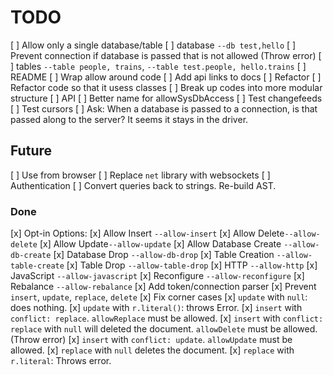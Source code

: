 # TODO

[ ] Allow only a single database/table
  [ ] database `--db test,hello`
  [ ] Prevent connection if database is passed that is not allowed (Throw error)
  [ ] tables `--table people, trains`, `--table test.people, hello.trains`
[ ] README
  [ ] Wrap allow around code
  [ ] Add api links to docs
[ ] Refactor
  [ ] Refactor code so that it usess classes
  [ ] Break up codes into more modular structure
[ ] API
  [ ] Better name for allowSysDbAccess
[ ] Test changefeeds
[ ] Test cursors
[ ] Ask: When a database is passed to a connection, is that passed along to the server? It seems it stays in the driver.

## Future

[ ] Use from browser
  [ ] Replace `net` library with websockets
[ ] Authentication
[ ] Convert queries back to strings. Re-build AST.

### Done

[x] Opt-in Options:
  [x] Allow Insert `--allow-insert`
  [x] Allow Delete`--allow-delete`
  [x] Allow Update`--allow-update`
  [x] Allow Database Create `--allow-db-create`
  [x] Database Drop `--allow-db-drop`
  [x] Table Creation `--allow-table-create`
  [x] Table Drop `--allow-table-drop`
  [x] HTTP `--allow-http`
  [x] JavaScript `--allow-javascript`
  [x] Reconfigure `--allow-reconfigure`
  [x] Rebalance `--allow-rebalance`
[x] Add token/connection parser
[x] Prevent `insert`, `update`, `replace`, `delete`
[x] Fix corner cases
  [x] `update` with `null`: does nothing.
  [x] `update` with `r.literal()`: throws Error.
  [x] `insert` with `conflict: replace`. `allowReplace` must be allowed.
  [x] `insert` with `conflict: replace` with `null` will deleted the document. `allowDelete` must be allowed. (Throw error)
  [x] `insert` with `conflict: update`. `allowUpdate` must be allowed.
  [x] `replace` with `null` deletes the document.
  [x] `replace` with `r.literal`: Throws error.


#
